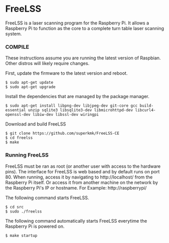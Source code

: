# FreeLSS

FreeLSS is a laser scanning program for the Raspberry Pi. It allows a Raspberry Pi to function as the core to a complete turn table laser scanning system.



### COMPILE

These instructions assume you are running the latest version of Raspbian.  Other distros will likely require changes.

First, update the firmware to the latest version and reboot.
```
$ sudo apt-get update
$ sudo apt-get upgrade
```

Install the dependencies that are managed by the package manager.
```
$ sudo apt-get install libpng-dev libjpeg-dev git-core gcc build-essential unzip sqlite3 libsqlite3-dev libmicrohttpd-dev libcurl4-openssl-dev libiw-dev libssl-dev wiringpi 
```

Download and build FreeLSS
```
$ git clone https://github.com/superkmk/FreeLSS-CE
$ cd freelss
$ make
```
### Running FreeLSS
FreeLSS must be ran as root (or another user with access to the hardware pins).  The interface for FreeLSS is web based and by default runs on port 80.  When running, access it by navigating to http://localhost/ from the Raspberry Pi itself. Or access it from another machine on the network by the Raspberry Pi's IP or hostname.  For Example: http://raspberrypi/

The following command starts FreeLSS.
```
$ cd src
$ sudo ./freelss
```

The following command automatically starts FreeLSS everytime the Raspberry Pi is powered on.
```
$ make startup
```
